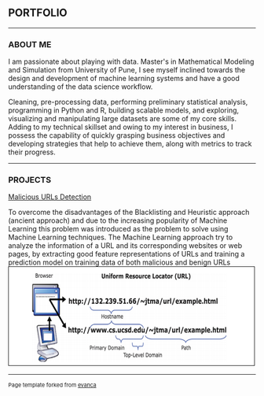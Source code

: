 ## PORTFOLIO 

---


### ABOUT ME 

I am passionate about playing with data. Master's in Mathematical Modeling and Simulation from University of Pune, I see myself inclined towards the design and development of machine learning systems and have a good understanding of the data science workflow.

Cleaning, pre-processing data, performing preliminary statistical analysis, programming in Python and R, building scalable models, and exploring, visualizing and manipulating large datasets are some of my core skills. Adding to my technical skillset and owing to my interest in business, I possess the capability of quickly grasping business objectives and developing strategies that help to achieve them, along with metrics to track their progress.

---

### PROJECTS 

[Malicious URLs Detection](https://github.com/abhishekmamdapure/Malicious-URL-s-detection)

To overcome the disadvantages of the Blacklisting and Heuristic approach (ancient approach) and due to the increasing popularity of Machine Learning this problem was introduced as the problem to solve using Machine Learning techniques. The Machine Learning approach try to analyze the information of a URL and its corresponding websites or web pages, by extracting good feature representations of URLs and training a prediction model on training data of both malicious and benign URLs
<img src="/images/url.png" alt="Structure of URL" style="width:500px;height:200px;" border="1">



---






<p style="font-size:11px">Page template forked from <a href="https://github.com/evanca/quick-portfolio">evanca</a></p>
<!-- Remove above link if you don't want to attibute -->

